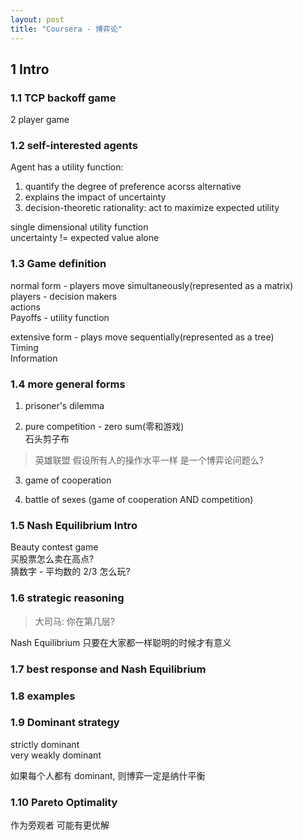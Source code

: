 ```yaml
---
layout: post
title: "Coursera - 博弈论"
---   
```

   
## 1 Intro   
   
### 1.1 TCP backoff game   
   
2 player game   
   
### 1.2 self-interested agents   
   
Agent has a utility function:   
1. quantify the degree of preference acorss alternative   
2. explains the impact of uncertainty   
3. decision-theoretic rationality: act to maximize expected utility   
   
<!--more-->   
   
single dimensional utility function   
uncertainty != expected value alone   
   
### 1.3 Game definition   
   
normal form - players move simultaneously(represented as a matrix)   
players - decision makers   
actions   
Payoffs - utility function   
   
   
extensive form - plays move sequentially(represented as a tree)   
Timing   
Information   
   
### 1.4 more general forms   
   
1. prisoner's dilemma   
   
2. pure competition - zero sum(零和游戏)   
石头剪子布   
   
> 英雄联盟 假设所有人的操作水平一样 是一个博弈论问题么?    
   
3. game of cooperation   
   
4. battle of sexes (game of cooperation AND competition)   
   
   
### 1.5 Nash Equilibrium Intro   
   
Beauty contest game      
买股票怎么卖在高点?      
猜数字 - 平均数的 2/3 怎么玩?      
   
### 1.6 strategic reasoning   
   
> 大司马: 你在第几层?      
   
Nash Equilibrium 只要在大家都一样聪明的时候才有意义      
   
### 1.7 best response and Nash Equilibrium   
   
### 1.8 examples   
   
### 1.9 Dominant strategy   
   
strictly dominant      
very weakly dominant      

如果每个人都有 dominant, 则博弈一定是纳什平衡   

### 1.10 Pareto Optimality

作为旁观者 可能有更优解   
